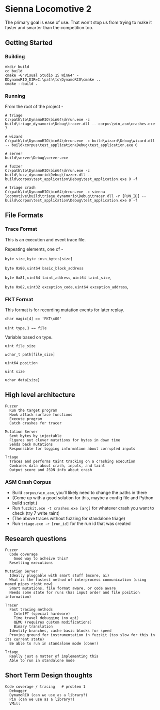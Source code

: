 # Sienna Locomotive 2

The primary goal is ease of use. That won't stop us from trying to make it faster and smarter than the competition too.

## Getting Started

### Building 

```
mkdir build
cd build
cmake -G"Visual Studio 15 Win64" -DDynamoRIO_DIR=C:\path\to\DynamoRIO\cmake ..
cmake --build .
```

### Running

From the root of the project - 

```
# triage
C:\path\to\DynamoRIO\bin64\drrun.exe -c build\triage_dynamorio\Debug\tracer.dll -- corpus\win_asm\crashes.exe 7

# wizard 
C:\path\to\DynamoRIO\bin64\drrun.exe -c build\wizard\Debug\wizard.dll -- build\corpus\test_application\Debug\test_application.exe 0

# server
build\server\Debug\server.exe

# fuzzer
C:\path\to\DynamoRIO\bin64\drrun.exe -c build\fuzz_dynamorio\Debug\fuzzer.dll -- build\corpus\test_application\Debug\test_application.exe 0 -f

# triage crash
C:\path\to\DynamoRIO\bin64\drrun.exe -c sienna-locomotive\build\triage_dynamorio\Debug\tracer.dll -r [RUN_ID] -- build\corpus\test_application\Debug\test_application.exe 0 -f
```

## File Formats

### Trace Format

This is an execution and event trace file.

Repeating elements, one of -

`byte size`, `byte insn_bytes[size]`

`byte 0x80`, `uint64 basic_block_address`

`byte 0x81`, `uint64 taint_address`, `uint64 taint_size`,

`byte 0x82`, `uint32 exception_code`, `uint64 exception_address`,

### FKT Format

This format is for recording mutation events for later replay.

`char magic[4] == 'FKT\x00'`

`uint type`, `1 == file`

Variable based on type.

`uint file_size`

`wchar_t path[file_size]`

`uint64 position`

`uint size`

`uchar data[size]`


## High level architecture

```
Fuzzer
  Run the target program
  Hook attack surface functions
  Execute program
  Catch crashes for tracer

Mutation Server
  Sent bytes by injectable
  Figures out clever mutations for bytes in down time
  Sends back mutations
  Responsible for logging information about corrupted inputs

Triage
  Traces and performs taint tracking on a crashing execution
  Combines data about crash, inputs, and taint 
  Output score and JSON info about crash
```

### ASM Crash Corpus

* Build `corpus/win_asm`, you'll likely need to change the paths in there
* (Come up with a good solution for this, maybe a config file and Python build script.)
* Run `fuzzkit.exe -t crashes.exe [arg]` for whatever crash you want to check (try 7 write_taint)
* (The above traces without fuzzing for standalone triage)
* Run `triage.exe -r [run_id]` for the run id that was created

## Research questions

```
Fuzzer
  Code coverage
    Good way to acheive this?
  Resetting executions 
    
Mutation Server
  Ideally pluggable with smart stuff (mcore, ai)
  What is the fastest method of interprocess communication (using named pipes right now)
  Smart mutations, file format aware, or code aware
  Needs some state for runs (has input order and file position information)

Tracer
  Fast tracing methods
    IntelPT (special hardware)
    Time travel debugging (no api)
    QEMU (requires custom modifications)
    Binary translation
  Identify branches, cache basic blocks for speed
  Proving ground for instrumentation in fuzzkit (too slow for this in its current state)
  Be able to run in standalone mode (done!)

Triage
  Really just a matter of implementing this
  Able to run in standalone mode
```

## Short Term Design thoughts

```
Code coverage / tracing   # problem 1
  Debugger
  DynamoRIO (can we use as a library?)
  Pin (can we use as a library?)
  VMill
```

